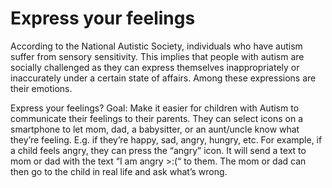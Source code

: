 # Express your feelings

According to the National Autistic Society, individuals who have autism suffer from sensory sensitivity. 
This implies that people with autism are socially challenged as they can express themselves inappropriately or 
inaccurately under a certain state of affairs. Among these expressions are their emotions.

Express your feelings?
Goal: Make it easier for children with Autism to communicate their feelings to their parents. They can select icons on a smartphone to let mom, dad, a babysitter, or an aunt/uncle know what they’re feeling.
E.g. if they’re happy, sad, angry, hungry, etc.
For example, if a child feels angry, they can press the “angry” icon. It will send a text to mom or dad with the text “I am angry >:(“ to them. The mom or dad can then go to the child in real life and ask what’s wrong.

